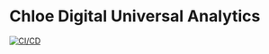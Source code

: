 # Chloe Digital Universal Analytics

[![CI/CD](https://github.com/hieumdd/chloe_digital_universal_analytics/actions/workflows/main.yaml/badge.svg)](https://github.com/hieumdd/chloe_digital_universal_analytics/actions/workflows/main.yaml)

